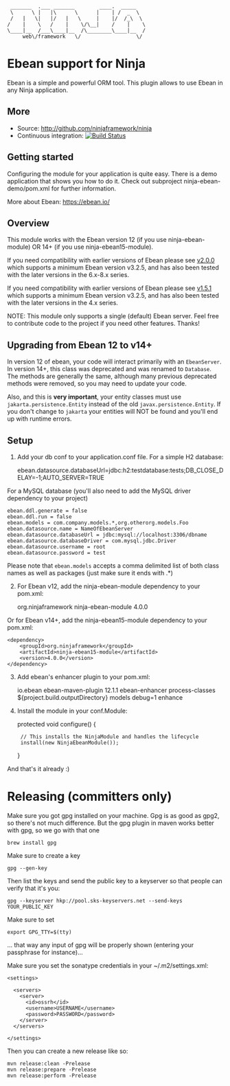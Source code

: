      _______  .___ _______        ____.  _____   
     \      \ |   |\      \      |    | /  _  \  
     /   |   \|   |/   |   \     |    |/  /_\  \
    /    |    \   /    |    \/\__|    /    |    \
    \____|__  /___\____|__  /\________\____|__  /
         web\/framework   \/                  \/



Ebean support for Ninja
=======================
Ebean is a simple and powerful ORM tool.
This plugin allows to use Ebean in any Ninja
application.

More
----

 * Source: http://github.com/ninjaframework/ninja
 * Continuous integration: [![Build Status](https://api.travis-ci.org/ninjaframework/ninja-ebean.svg)](https://travis-ci.org/ninjaframework/ninja-ebean)


Getting started
---------------
Configuring the module for your application is quite easy. There
is a demo application that shows you how to do it.
Check out subproject ninja-ebean-demo/pom.xml for
further information.

More about Ebean: https://ebean.io/

Overview
--------

This module works with the Ebean version 12 (if you use ninja-ebean-module) OR 14+ (if you use ninja-ebean15-module).

If you need compatibility with earlier versions of Ebean please see [v2.0.0](https://github.com/ninjaframework/ninja-ebean/releases/tag/ninja-ebean-2.0.0) which supports a minimum Ebean version v3.2.5, and has also been tested with the later versions
in the 6.x-8.x series.

If you need compatibility with earlier versions of Ebean please see [v1.5.1](https://github.com/ninjaframework/ninja-ebean/releases/tag/ninja-ebean-1.5.1) which supports a minimum Ebean version v3.2.5, and has also been tested with the later versions
in the 4.x series.

NOTE: This module only supports a single (default) Ebean server.  Feel free to
contribute code to the project if you need other features. Thanks!

Upgrading from Ebean 12 to v14+
-------------------------------

In version 12 of ebean, your code will interact primarily with an ```EbeanServer```.  In version 14+, this class was
deprecated and was renamed to ```Database```.  The methods are generally the same, although many previous deprecated
methods were removed, so you may need to update your code.

Also, and this is **very important**, your entity classes must use ```jakarta.persistence.Entity``` instead of the
old ```javax.persistence.Entity```.  If you don't change to ```jakarta``` your entities will NOT be found and you'll
end up with runtime errors.

Setup
-----

1) Add your db conf to your application.conf file. For a simple H2 database:

    ebean.datasource.databaseUrl=jdbc:h2:testdatabase:tests;DB_CLOSE_DELAY=-1;AUTO_SERVER=TRUE

For a MySQL database (you'll also need to add the MySQL driver dependency to
your project)

    ebean.ddl.generate = false
    ebean.ddl.run = false
    ebean.models = com.company.models.*,org.otherorg.models.Foo
    ebean.datasource.name = NameOfEbeanServer
    ebean.datasource.databaseUrl = jdbc:mysql://localhost:3306/dbname
    ebean.datasource.databaseDriver = com.mysql.jdbc.Driver
    ebean.datasource.username = root
    ebean.datasource.password = test


Please note that <code>ebean.models</code> accepts a comma delimited list of
both class names as well as packages (just make sure it ends with .*)

2) For Ebean v12, add the ninja-ebean-module dependency to your pom.xml:

    <dependency>
        <groupId>org.ninjaframework</groupId>
        <artifactId>ninja-ebean-module</artifactId>
        <version>4.0.0</version>
    </dependency>

Or for Ebean v14+, add the ninja-ebean15-module dependency to your pom.xml:

    <dependency>
        <groupId>org.ninjaframework</groupId>
        <artifactId>ninja-ebean15-module</artifactId>
        <version>4.0.0</version>
    </dependency>

3) Add ebean's enhancer plugin to your pom.xml:

    <plugin>
        <groupId>io.ebean</groupId>
        <artifactId>ebean-maven-plugin</artifactId>
        <version>12.1.1</version>
        <executions>
            <execution>
                <id>ebean-enhancer</id>
                <phase>process-classes</phase>
                <configuration>
                    <classSource>${project.build.outputDirectory}</classSource>
                    <packages>models</packages>
                    <transformArgs>debug=1</transformArgs>
                </configuration>
                <goals>
                    <goal>enhance</goal>
                </goals>
            </execution>
        </executions>
    </plugin>

4) Install the module in your conf.Module:

    protected void configure() {

        // This installs the NinjaModule and handles the lifecycle
        install(new NinjaEbeanModule());
    }


And that's it already :)

# Releasing (committers only)

Make sure you got gpg installed on your machine. Gpg is as good as gpg2, so
there's not much difference. But the gpg plugin in maven works better with gpg,
so we go with that one

    brew install gpg

Make sure to create a key

    gpg --gen-key

Then list the keys and send the public key to a keyserver so that people can
verify that it's you:

    gpg --keyserver hkp://pool.sks-keyservers.net --send-keys YOUR_PUBLIC_KEY

Make sure to set 

    export GPG_TTY=$(tty)

... that way any input of gpg will be properly shown (entering your passphrase for instance)...

Make sure you set the sonatype credentials in your ~/.m2/settings.xml:

```
<settings>

  <servers>
    <server>
      <id>ossrh</id>
      <username>USERNAME</username>
      <password>PASSWORD</password>
    </server>
  </servers>

</settings>
```


Then you can create  a new release like so:

    mvn release:clean -Prelease
    mvn release:prepare -Prelease
    mvn release:perform -Prelease
